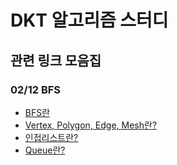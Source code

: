 # DKT 알고리즘 스터디

## 관련 링크 모음집

### 02/12 BFS

- [BFS란](https://velog.io/@sukong/%EC%95%8C%EA%B3%A0%EB%A6%AC%EC%A6%98-%EA%B0%9C%EB%85%90-%EB%84%88%EB%B9%84%EC%9A%B0%EC%84%A0%ED%83%90%EC%83%89BFS-lp8zywtn)
- [Vertex, Polygon, Edge, Mesh란?](https://hellowoori.tistory.com/30)
- [인접리스트란?](https://ko.wikipedia.org/wiki/%EC%9D%B8%EC%A0%91_%EB%A6%AC%EC%8A%A4%ED%8A%B8)
- [Queue란?](https://donggu1105.tistory.com/163)
